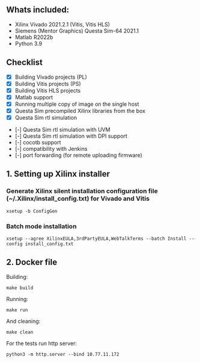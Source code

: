 ## Whats included:
- Xilinx Vivado 2021.2.1 (Vitis, Vitis HLS)
- Siemens (Mentor Graphics) Questa Sim-64 2021.1
- Matlab R2022b
- Python 3.9

## Checklist
- [x] Building Vivado projects (PL)
- [x] Building Vitis projects (PS)
- [x] Building Vitis HLS projects
- [x] Matlab support
- [x] Running multiple copy of image on the single host
- [x] Questa Sim precompiled Xilinx libraries from the box
- [x] Questa Sim rtl simulation
- [-] Questa Sim rtl simulation with UVM
- [-] Questa Sim rtl simulation with DPI support
- [-] cocotb support
- [-] compatibility with Jenkins
- [-] port forwarding (for remote uploading firmware)

## 1. Setting up Xilinx installer

### Generate Xilinx silent installation configuration file (~/.Xilinx/install_config.txt) for Vivado and Vitis

```
xsetup -b ConfigGen
```

### Batch mode installation

```
xsetup --agree XilinxEULA,3rdPartyEULA,WebTalkTerms --batch Install --config install_config.txt
```

## 2. Docker file

Building:
```
make build
```

Running:
```
make run
```

And cleaning:
```
make clean
```

For the tests run http server:
```
python3 -m http.server --bind 10.77.11.172
```
